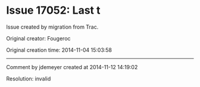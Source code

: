 # Issue 17052: Last t

Issue created by migration from Trac.

Original creator: Fougeroc

Original creation time: 2014-11-04 15:03:58




---

Comment by jdemeyer created at 2014-11-12 14:19:02

Resolution: invalid
